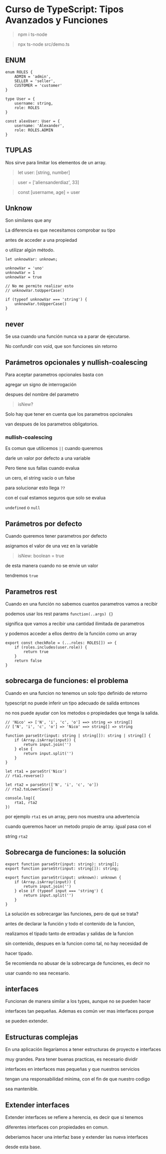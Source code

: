 # Curso de TypeScript: Tipos Avanzados y Funciones

> npm i ts-node

> npx ts-node src/demo.ts

## ENUM

	enum ROLES {
		ADMIN = 'admin',
		SELLER = 'seller',
		CUSTOMER = 'customer'
	}

	type User = {
		username: string,
		role: ROLES
	}

	const alexUser: User = {
		username: 'Alexander',
		role: ROLES.ADMIN
	}

## TUPLAS

Nos sirve para limitar los elementos de un array.

> let user: [string, number]

> user = ['aliensanderdiaz', 33]

> const [username, age] = user

## Unknow

Son similares que any

La diferencia es que necesitamos comprobar su tipo

antes de acceder a una propiedad

o utilizar algún método.

	let unknowVar: unknown;

	unknowVar = 'uno'
	unknowVar = 1
	unknowVar = true

	// No me permite realizar esto
	// unknowVar.toUpperCase()

	if (typeof unknowVar === 'string') {
		unknowVar.toUpperCase()
	}


## never

Se usa cuando una función nunca va a parar de ejecutarse.

No confundir con void, que son funciones sin retorno

## Parámetros opcionales y nullish-coalescing

Para aceptar parametros opcionales basta con 

agregar un signo de interrogación 

despues del nombre del parametro

> isNew?

Solo hay que tener en cuenta que los parametros opcionales

van despues de los parametros obligatorios.

### nullish-coalescing

Es comun que utilicemos `||` cuando queremos 

darle un valor por defecto a una variable

Pero tiene sus fallas cuando evalua 

un cero, el string vacío o un false

para solucionar esto llega `??`

con el cual estamos seguros que solo se evalua 

`undefined` o `null`

## Parámetros por defecto

Cuando queremos tener parametros por defecto

asignamos el valor de una vez en la variable

> isNew: boolean = true

de esta manera cuando no se envie un valor

tendremos `true`

## Parametros rest

Cuando en una función no sabemos cuantos parametros vamos a recibir

podemos usar los rest params `function(..args) {}`

significa que vamos a recibir una cantidad ilimitada de parametros

y podemos acceder a ellos dentro de la función como un array

	export const checkRole = (...roles: ROLES[]) => {
		if (roles.includes(user.role)) {
			return true
		}
		return false
	}

## sobrecarga de funciones: el problema

Cuando en una funcion no tenemos un solo tipo definido de retorno

typescript no puede inferir un tipo adecuado de salida entonces

no nos puede ayudar con los metodos o propiedades que tenga la salida.

	// 'Nico' => ['N', 'i', 'c', 'o'] ==> string => string[]
	// ['N', 'i', 'c', 'o'] => 'Nico' ==> string[] => string

	function parseStr(input: string | string[]): string | string[] {
		if (Array.isArray(input)) {
			return input.join('')
		} else {
			return input.split('')
		}
	}

	let rta1 = parseStr('Nico')
	// rta1.reverse()

	let rta2 = parseStr(['N', 'i', 'c', 'o'])
	// rta2.toLowerCase()

	console.log({
		rta1, rta2
	})

por ejemplo `rta1` es un array, pero nos muestra una advertencia

cuando queremos hacer un metodo propio de array. igual pasa con el 

string `rta2`

## Sobrecarga de funciones: la solución

	export function parseStr(input: string): string[];
	export function parseStr(input: string[]): string;

	export function parseStr(input: unknown): unknown {
		if (Array.isArray(input)) {
			return input.join('')
		} else if (typeof input === 'string') {
			return input.split('')
		}
	}

La solución es sobrecargar las funciones, pero de qué se trata?

antes de declarar la función y todo el contenido de la funcion,

realizamos el tipado tanto de entradas y salidas de la funcion

sin contenido, despues en la funcion como tal, no hay necesidad de

hacer tipado.

Se recomienda no abusar de la sobrecarga de funciones, es decir no

usar cuando no sea necesario.

## interfaces

Funcionan de manera similar a los types, aunque no se pueden hacer

interfaces tan pequeñas. Ademas es común ver mas interfaces porque

se pueden extender.

## Estructuras complejas

En una aplicación llegaríamos a tener estructuras de proyecto e interfaces

muy grandes. Para tener buenas practicas, es necesario dividir

interfaces en interfaces mas pequeñas y que nuestros servicios 

tengan una responsabilidad minima, con el fin de que nuestro codigo

sea mantenible.

## Extender interfaces

Extender interfaces se refiere a herencia, es decir que si tenemos

diferentes interfaces con propiedades en comun.

deberiamos hacer una interfaz base y extender las nueva interfaces

desde esta base.
